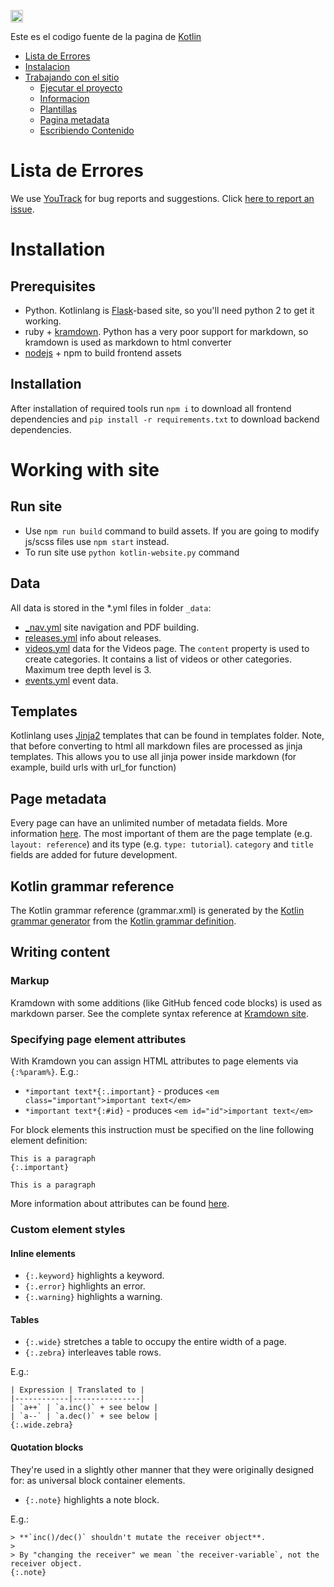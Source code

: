 <a href="http://kotlinslackin.herokuapp.com"><img src="https://kotlinslackin.herokuapp.com/badge.svg" height="20"></a>

Este es el codigo fuente de la pagina de [Kotlin](http://kotlinlang.org)

- [Lista de Errores](#lista-de-errores)
- [Instalacion](#installation)
- [Trabajando con el sitio](#working-with-site)
    - [Ejecutar el proyecto](#run-site)
    - [Informacion](#data)
    - [Plantillas](#templates)
    - [Pagina metadata](#page-metadata)
    - [Escribiendo Contenido](#writing-content)


Lista de Errores
===========
We use [YouTrack](http://youtrack.jetbrains.com/issues/KT#) for bug reports and suggestions. Click [here to report an issue](http://youtrack.jetbrains.com/newIssue?project=KT&clearDraft=true&c=Subsystems+Web+Site).

Installation
============

## Prerequisites

- Python. Kotlinlang is [Flask](http://flask.pocoo.org/)-based site, so you'll need python 2 to get it working.
- ruby + [kramdown](http://kramdown.gettalong.org/installation.html). Python has a very poor support for markdown, so kramdown is used as markdown to html converter
- [nodejs](https://nodejs.org/en/) + npm to build frontend assets

## Installation

After installation of required tools run `npm i` to download all frontend dependencies and `pip install -r requirements.txt` to download backend dependencies.

Working with site
=================

## Run site

- Use `npm run build` command to build assets. If you are going to modify js/scss files use `npm start` instead.
- To run site use `python kotlin-website.py` command 

## Data

All data is stored in the \*.yml files in folder `_data`:

- [_nav.yml](_data/_nav.yml) site navigation and PDF building.
- [releases.yml](_data/releases.yml) info about releases.
- [videos.yml](_data/videos.yml) data for the Videos page. The `content` property is used to create categories.
  It contains a list of videos or other categories. Maximum tree depth level is 3.
- [events.yml](_data/events.yml) event data.

## Templates

Kotlinlang uses [Jinja2](http://jinja.pocoo.org/docs/dev/) templates that can be found in templates folder.
Note, that before converting to html all markdown files are processed as jinja templates. This allows you to use all jinja power inside markdown (for example, build urls with url_for function)

## Page metadata

Every page can have an unlimited number of metadata fields. More information [here](http://jekyllrb.com/docs/frontmatter/).
The most important of them are the page template (e.g. `layout: reference`) and its type (e.g. `type: tutorial`). `category` and `title` fields are added for future development.

## Kotlin grammar reference

The Kotlin grammar reference (grammar.xml) is generated by the [Kotlin grammar generator](https://github.com/JetBrains/kotlin-grammar-generator) from the [Kotlin grammar definition](https://github.com/JetBrains/kotlin/tree/master/grammar).

## Writing content

### Markup

Kramdown with some additions (like GitHub fenced code blocks) is used as markdown parser.
See the complete syntax reference at [Kramdown site](http://kramdown.gettalong.org/syntax.html).

### Specifying page element attributes

With Kramdown you can assign HTML attributes to page elements via `{:%param%}`. E.g.:

- `*important text*{:.important}` - produces `<em class="important">important text</em>`
- `*important text*{:#id}` - produces `<em id="id">important text</em>`

For block elements this instruction must be specified on the line following element definition:

```
This is a paragraph
{:.important}

This is a paragraph
```

More information about attributes can be found [here](http://kramdown.gettalong.org/syntax.html#inline-attribute-lists).

### Custom element styles

#### Inline elements

- `{:.keyword}` highlights a keyword.
- `{:.error}` highlights an error.
- `{:.warning}` highlights a warning.

#### Tables

- `{:.wide}` stretches a table to occupy the entire width of a page.
- `{:.zebra}` interleaves table rows.

E.g.:

```
| Expression | Translated to |
|------------|---------------|
| `a++` | `a.inc()` + see below |
| `a--` | `a.dec()` + see below |
{:.wide.zebra}
```

#### Quotation blocks

They're used in a slightly other manner that they were originally designed for: as universal block container elements.

- `{:.note}` highlights a note block.

E.g.:

```
> **`inc()/dec()` shouldn't mutate the receiver object**.
>
> By "changing the receiver" we mean `the receiver-variable`, not the receiver object.
{:.note}
